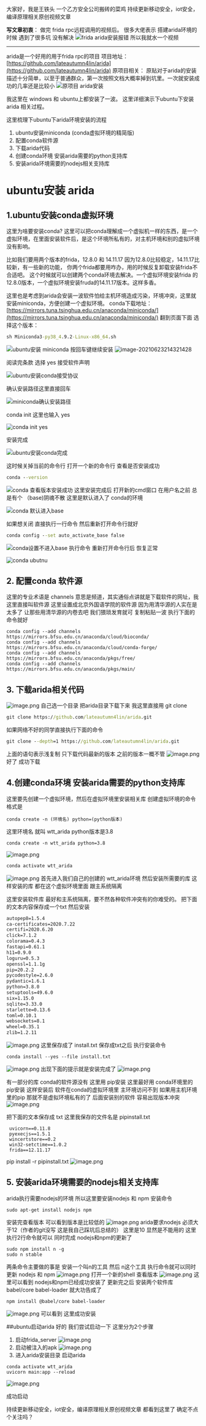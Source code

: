 大家好，我是王铁头 一个乙方安全公司搬砖的菜鸡
持续更新移动安全，iot安全，编译原理相关原创视频文章

**写文章初衷**：
做完 frida rpc远程调用的视频后。
很多大佬表示  搭建arida环境的时候 遇到了很多坑 没有解决
![frida arida安装报错](https://upload-images.jianshu.io/upload_images/25193798-7afbdf8e034f025b.png?imageMogr2/auto-orient/strip%7CimageView2/2/w/1240)
所以我就水一个视频

---

arida是一个好用的用于frida rpc的项目
项目地址：[https://github.com/lateautumn4lin/arida](https://github.com/lateautumn4lin/arida)
原项目相关：
原贴对于arida的安装描述十分简单，以至于普通群众，第一次按照文档大概率掉到坑里。一次就安装成功的几率还是比较小
![原项目 arida安装](https://upload-images.jianshu.io/upload_images/25193798-6f11c7c2d83eb9da.png?imageMogr2/auto-orient/strip%7CimageView2/2/w/1240)

我这里在 windows 和 ubuntu上都安装了一波。
这里详细演示下ubuntu下安装 arida 相关过程。

这里梳理下ubuntu下arida环境安装的流程
1. ubuntu安装miniconda  (conda虚拟环境的精简版)
2. 配置conda软件源
3. 下载arida代码  
4. 创建conda环境 安装arida需要的python支持库
5. 安装arida环境需要的nodejs相关支持库

# ubuntu安装 arida
## 1.ubuntu安装conda虚拟环境  
这里为啥要安装conda?
这里可以把conda理解成一个虚拟机一样的东西，是一个虚拟环境，在里面安装软件后，是这个环境所私有的，对主机环境和别的虚拟环境没有影响。

比如我们要用两个版本的frida，12.8.0 和 14.11.17
因为12.8.0比较稳定，14.11.17比较新，有一些新的功能，
你两个frida都要用咋办，用的时候反复卸载安装frida不合适吧。
这个时候就可以创建两个conda环境去解决。一个虚拟环境安装frida 的12.8.0版本，一个虚拟环境安装fruda的14.11.17版本。这样多香。

这里也是考虑到arida会安装一波软件怕给主机环境造成污染，环境冲突，这里就安装miniconda，方便创建一个虚拟环境。
conda下载地址：
[https://mirrors.tuna.tsinghua.edu.cn/anaconda/miniconda/](https://mirrors.tuna.tsinghua.edu.cn/anaconda/miniconda/)
翻到页面下面 选择这个版本：

```cmd
sh Miniconda3-py38_4.9.2-Linux-x86_64.sh
```
![ubuntu安装 miniconda](https://upload-images.jianshu.io/upload_images/25193798-6f8d67c76612e5dc.png?imageMogr2/auto-orient/strip%7CimageView2/2/w/1240)
按回车键继续安装
![image-20210623214321428](https://upload-images.jianshu.io/upload_images/25193798-c786ed379fb06de0.png?imageMogr2/auto-orient/strip%7CimageView2/2/w/1240)

阅读完条款 选择 yes 接受软件声明

![ubuntu安装conda接受协议](https://upload-images.jianshu.io/upload_images/25193798-7290787543448b22.png?imageMogr2/auto-orient/strip%7CimageView2/2/w/1240)

确认安装路径这里直接回车

![miniconda确认安装路径](https://upload-images.jianshu.io/upload_images/25193798-3259a81764676490.png?imageMogr2/auto-orient/strip%7CimageView2/2/w/1240)

conda init 这里也输入 yes

![conda init yes](https://upload-images.jianshu.io/upload_images/25193798-353c2748015665d4.png?imageMogr2/auto-orient/strip%7CimageView2/2/w/1240)

安装完成

![ubuntu安装conda完成](https://upload-images.jianshu.io/upload_images/25193798-b0e7c0b3493e959f.png?imageMogr2/auto-orient/strip%7CimageView2/2/w/1240)

这时候关掉当前的命令行 打开一个新的命令行
查看是否安装成功

```cmd
conda --version
```
![conda 查看版本](https://upload-images.jianshu.io/upload_images/25193798-9bcedf976140d576.png?imageMogr2/auto-orient/strip%7CimageView2/2/w/1240)安装成功
这里安装完成后  打开新的cmd窗口 在用户名之前 总是有个 （base)阴魂不散
这里是默认进入了 conda的环境

![conda 默认进入base](https://upload-images.jianshu.io/upload_images/25193798-46e0b68ce15efe04.png?imageMogr2/auto-orient/strip%7CimageView2/2/w/1240)

如果想关闭 直接执行一行命令 然后重新打开命令行就好

```cmd
conda config --set auto_activate_base false
```
![conda设置不进入base](https://upload-images.jianshu.io/upload_images/25193798-bef162d4f437e592.png?imageMogr2/auto-orient/strip%7CimageView2/2/w/1240)
执行命令  重新打开命令行后 恢复正常

![conda ubutnu](https://upload-images.jianshu.io/upload_images/25193798-093eff30903d8d1c.png?imageMogr2/auto-orient/strip%7CimageView2/2/w/1240)

## 2. 配置conda 软件源

这里的专业术语是 channels  意思是频道，其实通俗点讲就是下载软件的网址，我这里直接叫软件源
这里设置成北京外国语学院的软件源  因为用清华源的人实在是太多了  让那些用清华源的内卷去吧 我们猥琐发育就可
复制粘贴一波 执行下面的命令就好

```shell
conda config --add channels https://mirrors.bfsu.edu.cn/anaconda/cloud/bioconda/
conda config --add channels https://mirrors.bfsu.edu.cn/anaconda/cloud/conda-forge/
conda config --add channels https://mirrors.bfsu.edu.cn/anaconda/pkgs/free/
conda config --add channels https://mirrors.bfsu.edu.cn/anaconda/pkgs/main/
```
## 3. 下载arida相关代码
![image.png](https://upload-images.jianshu.io/upload_images/25193798-482cdff7ffadccd1.png?imageMogr2/auto-orient/strip%7CimageView2/2/w/1240)
自己选一个目录  把arida目录下载下来
我这里直接用 git clone
```cmd
git clone https://github.com/lateautumn4lin/arida.git
```
如果网络不好的同学直接执行下面的命令
```cmd
git clone --depth=1 https://github.com/lateautumn4lin/arida.git
```
上面的语句表示浅复制  只下载代码最新的版本 之前的版本一概不管
![image.png](https://upload-images.jianshu.io/upload_images/25193798-6bbf3277e9429979.png?imageMogr2/auto-orient/strip%7CimageView2/2/w/1240)
好了 成功下载
## 4.创建conda环境 安装arida需要的python支持库
这里要先创建一个虚拟环境，然后在虚拟环境里安装相关库
创建虚拟环境的命令格式是
```shell
conda create -n (环境名) python=(python版本)
```
这里环境名 就叫 wtt_arida  python版本是3.8
```
conda create -n wtt_arida python=3.8
```
![image.png](https://upload-images.jianshu.io/upload_images/25193798-194d483411db0b17.png?imageMogr2/auto-orient/strip%7CimageView2/2/w/1240)
```cmd
conda activate wtt_arida
```
![image.png](https://upload-images.jianshu.io/upload_images/25193798-700f3ab363ada98c.png?imageMogr2/auto-orient/strip%7CimageView2/2/w/1240)
首先进入我们自己的创建的 wtt_arida环境
然后安装所需要的库  这样安装的库 都在这个虚拟环境里面  跟主系统隔离

这里安装软件库 最好和主系统隔离，要不然各种软件冲突有的你难受的。
把下面的文本内容保存成一个txt  然后安装
```cmd
autopep8=1.5.4
ca-certificates=2020.7.22
certifi=2020.6.20
click=7.1.2
colorama=0.4.3
fastapi=0.61.1
h11=0.9.0
loguru=0.5.3
openssl=1.1.1g
pip=20.2.2
pycodestyle=2.6.0
pydantic=1.6.1
python=3.8.0
setuptools=49.6.0
six=1.15.0
sqlite=3.33.0
starlette=0.13.6
toml=0.10.1
websockets=8.1
wheel=0.35.1
zlib=1.2.11
```
![image.png](https://upload-images.jianshu.io/upload_images/25193798-8b362451f880dae3.png?imageMogr2/auto-orient/strip%7CimageView2/2/w/1240)
这里保存成了 install.txt   保存成txt之后 执行安装命令
```
conda install --yes --file install.txt
```
![image.png](https://upload-images.jianshu.io/upload_images/25193798-18752a86cf35e7d6.png?imageMogr2/auto-orient/strip%7CimageView2/2/w/1240)
出现下面的提示就是安装完成了 
![image.png](https://upload-images.jianshu.io/upload_images/25193798-eb5ad82e9b316bbb.png?imageMogr2/auto-orient/strip%7CimageView2/2/w/1240)

有一部分的库 conda的软件源没有 这里用 pip安装
这里最好用 conda环境里的pip安装 这样安装后 软件在conda的虚拟环境里 主环境访问不到 
 如果用主机环境里的pip 那就不是虚拟环境私有的了  后面安装别的软件 容易出现版本冲突
![image.png](https://upload-images.jianshu.io/upload_images/25193798-01902039eb792328.png?imageMogr2/auto-orient/strip%7CimageView2/2/w/1240)

把下面的文本保存成 txt 这里我保存的文件名是 pipinstall.txt
```
 uvicorn==0.11.8
 pyexecjs==1.5.1
 wincertstore==0.2
 win32-setctime==1.0.2
 frida==12.11.17
```
pip install -r pipinstall.txt
![image.png](https://upload-images.jianshu.io/upload_images/25193798-fcc7b47cdf50b2f9.png?imageMogr2/auto-orient/strip%7CimageView2/2/w/1240)

 ## 5. 安装arida环境需要的nodejs相关支持库
arida执行需要nodejs的环境  所以这里要安装nodejs 和 npm
安装命令
```
sudo apt-get install nodejs npm
```
安装完查看版本 可以看到版本是比较低的 
![image.png](https://upload-images.jianshu.io/upload_images/25193798-e7380e56256f0b41.png?imageMogr2/auto-orient/strip%7CimageView2/2/w/1240)
arida要求nodejs 必须大于12（作者的git没写 这是我自己踩坑后总结的）  这里是10 显然是不能用的
这里执行2行命令就可以 同时完成 nodejs和npm的更新了
```
sudo npm install n -g  
sudo n stable
```
两条命令主要做的事是  安装一个叫n的工具 
然后 n这个工具 执行命令就可以同时更新  nodejs 和 npm
![image.png](https://upload-images.jianshu.io/upload_images/25193798-93a7f0a095f4a3b0.png?imageMogr2/auto-orient/strip%7CimageView2/2/w/1240)
打开一个新的shell 查看版本 
![image.png](https://upload-images.jianshu.io/upload_images/25193798-09ea87231629b6e4.png?imageMogr2/auto-orient/strip%7CimageView2/2/w/1240)
这里可以看到 nodejs和npm已经成功安装了
更新完之后  安装两个软件库  babel/core babel-loader 
就大功告成了
```shell
npm install @babel/core babel-loader
```
![image.png](https://upload-images.jianshu.io/upload_images/25193798-add81916d4278ac3.png?imageMogr2/auto-orient/strip%7CimageView2/2/w/1240)
可以看到 这里成功安装

##ubuntu启动arida
好的 我们尝试启动一下
这里分为2个步骤
1. 启动frida_server 
![image.png](https://upload-images.jianshu.io/upload_images/25193798-27283ed4b0c16806.png?imageMogr2/auto-orient/strip%7CimageView2/2/w/1240)
2. 启动被注入的apk
![image.png](https://upload-images.jianshu.io/upload_images/25193798-f31d3645b219eb72.png?imageMogr2/auto-orient/strip%7CimageView2/2/w/1240)
3. 进入arida安装目录 启动arida 
```shell
conda activate wtt_arida
uvicorn main:app --reload
```

![image.png](https://upload-images.jianshu.io/upload_images/25193798-78d7dfa26a5e2a70.png?imageMogr2/auto-orient/strip%7CimageView2/2/w/1240)

成功启动

持续更新移动安全，iot安全，编译原理相关原创视频文章
都看到这里了  确定不点个关注吗？
